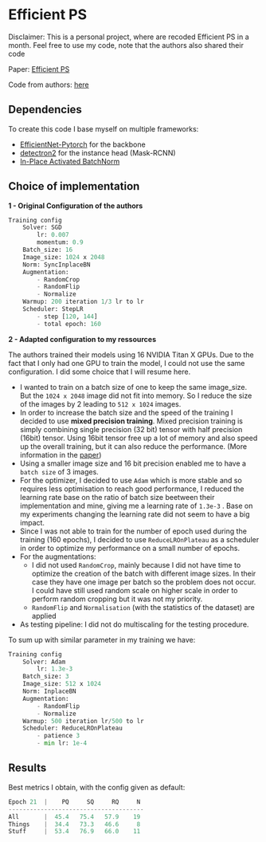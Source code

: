 # Efficient PS

Disclaimer: This is a personal project, where are recoded Efficient PS in a month.
Feel free to use my code, note that the authors also shared their code


Paper: [Efficient PS](http://panoptic.cs.uni-freiburg.de/#main)

Code from authors: [here](https://github.com/DeepSceneSeg/EfficientPS)

## Dependencies

To create this code I base myself on multiple frameworks:

- [EfficientNet-Pytorch](https://github.com/lukemelas/EfficientNet-PyTorch) for the backbone
- [detectron2](https://github.com/facebookresearch/detectron2) for the instance head (Mask-RCNN)
- [In-Place Activated BatchNorm](https://github.com/mapillary/inplace_abn)


## Choice of implementation

**1 - Original Configuration of the authors**

```python
Training config
	Solver: SGD
		lr: 0.007
		momentum: 0.9
	Batch_size: 16
	Image_size: 1024 x 2048
	Norm: SyncInplaceBN
	Augmentation:
		- RandomCrop
		- RandomFlip
		- Normalize
	Warmup: 200 iteration 1/3 lr to lr
	Scheduler: StepLR
		- step [120, 144]
		- total epoch: 160
```

**2 - Adapted configuration to my ressources**

The authors trained their models using 16 NVIDIA Titan X GPUs. Due to the fact that I only had one GPU to train the model, I could not use the same configuration. I did some choice that I will resume here.

- I wanted to train on a batch size of one to keep the same image_size. But the `1024 x 2048` image did not fit into memory. So I reduce the size of the images by 2 leading to `512 x 1024` images.
- In order to increase the batch size and the speed of the training I decided to use **mixed precision training**. Mixed precision training is simply combining single precision (32 bit) tensor with half precision (16bit) tensor. Using 16bit tensor free up a lot of memory and also speed up the overall training, but it can also reduce the performance. (More information in the [paper](https://arxiv.org/pdf/1802.00930.pdf))
- Using a smaller image size and 16 bit precision enabled me to have a `batch size` of 3 images.
- For the optimizer, I decided to use `Adam` which is more stable and so requires less optimisation to reach good performance, I reduced the learning rate base on the ratio of batch size beetween their implementation and mine, giving me a learning rate of `1.3e-3` . Base on my experiments changing the learning rate did not seem to have a big impact.
- Since I was not able to train for the number of epoch used during the training (160 epochs), I decided to use `ReduceLROnPlateau` as a scheduler in order to optimize my performance on a small number of epochs.
- For the augmentations:
    - I did not used `RandomCrop`, mainly because I did not have time to optimize the creation of the batch with different image sizes. In their case they have one image per batch so the problem does not occur. I could have still used random scale on higher scale in order to perform random cropping but it was not my priority.
    - `RandomFlip` and `Normalisation` (with the statistics of the dataset) are applied
- As testing pipeline: I did not do multiscaling for the testing procedure.

To sum up with similar parameter in my training we have:

```python
Training config
	Solver: Adam
		lr: 1.3e-3
	Batch_size: 3
	Image_size: 512 x 1024
	Norm: InplaceBN
	Augmentation:
		- RandomFlip
		- Normalize
	Warmup: 500 iteration lr/500 to lr
	Scheduler: ReduceLROnPlateau
		- patience 3
		- min lr: 1e-4
```

## Results

Best metrics I obtain, with the config given as default:

```python
Epoch 21  |    PQ     SQ     RQ     N
--------------------------------------
All       |  45.4   75.4   57.9    19
Things    |  34.4   73.3   46.6     8
Stuff     |  53.4   76.9   66.0    11
```
